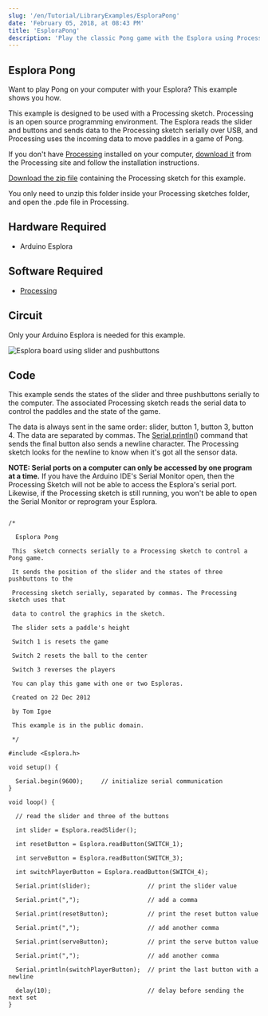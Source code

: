 ```yaml
---
slug: '/en/Tutorial/LibraryExamples/EsploraPong'
date: 'February 05, 2018, at 08:43 PM'
title: 'EsploraPong'
description: 'Play the classic Pong game with the Esplora using Processing.'
---
```




## Esplora Pong

Want to play Pong on your computer with your Esplora? This example shows you how.

This example is designed to be used with a Processing sketch. Processing is an open source programming environment. The Esplora reads the slider and buttons and sends data to the Processing sketch serially over USB, and Processing uses the incoming data to move paddles in a game of Pong.

If you don't have [Processing](http://www.processing.org) installed on your computer,  [download it](http://www.processing.org/download/) from the Processing site and follow the installation instructions.

[Download the zip file](/en/uploads/Tutorial/ProcessingPong.zip) containing the Processing sketch for this example.

You only need to unzip this folder inside your Processing sketches folder, and open the .pde file in Processing.

## Hardware Required

- Arduino Esplora

## Software Required

- [Processing](http://processing.org)

## Circuit

Only your Arduino Esplora is needed for this example.

![Esplora board using slider and pushbuttons](./assets/Esplora_Pong.png)



## Code

This example sends the states of the slider and three pushbuttons serially to the computer.  The associated Processing sketch reads the serial data to control the paddles and the state of the game.

The data is always sent in the same order:  slider, button 1, button 3, button 4. The data are separated by commas. The [Serial.println](/en/Serial/Println)() command that sends the final button also sends a newline character. The Processing sketch looks for the newline to know when it's got all the sensor data.

**NOTE: Serial ports on a computer can only be accessed by one program at a time.** If you have the Arduino IDE's Serial Monitor open, then the Processing Sketch will not be able to access the Esplora's serial port. Likewise, if the Processing sketch is still running, you won't be able to open the Serial Monitor or reprogram your Esplora.

```arduino

/*

  Esplora Pong

 This  sketch connects serially to a Processing sketch to control a Pong game.

 It sends the position of the slider and the states of three pushbuttons to the

 Processing sketch serially, separated by commas. The Processing sketch uses that

 data to control the graphics in the sketch.

 The slider sets a paddle's height

 Switch 1 is resets the game

 Switch 2 resets the ball to the center

 Switch 3 reverses the players

 You can play this game with one or two Esploras.

 Created on 22 Dec 2012

 by Tom Igoe

 This example is in the public domain.

 */

#include <Esplora.h>

void setup() {

  Serial.begin(9600);     // initialize serial communication
}

void loop() {

  // read the slider and three of the buttons

  int slider = Esplora.readSlider();

  int resetButton = Esplora.readButton(SWITCH_1);

  int serveButton = Esplora.readButton(SWITCH_3);

  int switchPlayerButton = Esplora.readButton(SWITCH_4);

  Serial.print(slider);                // print the slider value

  Serial.print(",");                   // add a comma

  Serial.print(resetButton);           // print the reset button value

  Serial.print(",");                   // add another comma

  Serial.print(serveButton);           // print the serve button value

  Serial.print(",");                   // add another comma

  Serial.println(switchPlayerButton);  // print the last button with a newline

  delay(10);                           // delay before sending the next set
}
```
